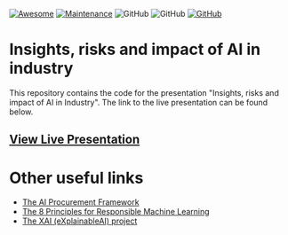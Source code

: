 [![Awesome](images/awesome.svg)](https://github.com/sindresorhus/awesome)
[![Maintenance](https://img.shields.io/badge/Maintained%3F-YES-green.svg)](https://GitHub.com/Naereen/StrapDown.js/graphs/commit-activity)
![GitHub](https://img.shields.io/badge/Languages-MULTI-blue.svg)
![GitHub](https://img.shields.io/badge/License-MIT-lightgrey.svg)
[![GitHub](https://img.shields.io/twitter/follow/axsaucedo.svg?label=Follow)](https://twitter.com/AxSaucedo/)

# Insights, risks and impact of AI in industry

This repository contains the code for the presentation "Insights, risks and impact of AI in Industry". The link to the live presentation can be found below.

## [View Live Presentation](https://EthicalML.github.io/ai-risk-and-impact/#/)

# Other useful links

* [The AI Procurement Framework](https://ethical.institute/rfx.html )
* [The 8 Principles for Responsible Machine Learning](https://ethical.institute/principles.html)
* [The XAI (eXplainableAI) project](https://ethical.institute/xai.html)

